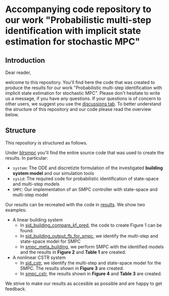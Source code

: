 # Accompanying code repository to our work "Probabilistic multi-step identification with implicit state estimation for stochastic MPC"

## Introduction

Dear reader,

welcome to this repository. You'll find here the code that was created to produce the results for our work "Probabilistic multi-step identification with implicit state estimation for stochastic MPC".
Please don't hesitate to write us a message, if you have any questions. If your questions is of concern to other users, we suggest you use the [discussions tab](https://github.com/4flixt/2023_Stochastic_MSM/discussions).
To better understand the structure of this repository and our code please read the overview below.

## Structure

This repository is structured as follows.

Under [blrsmpc](https://github.com/4flixt/2023_Stochastic_MSM/tree/main/blrsmpc) you'll find the entire source code that was used to create the results. In particular:
- ``system``: The ODE and discretizte formulation of the investigated **building system model** and our simulation tools
- ``sysid``: The required code for probabilistic identification of state-space and multi-step models
- ``SMPC``: Our implementation of an SMPC controller with state-space and multi-step model

Our results can be recreated with the code in [results](https://github.com/4flixt/2023_Stochastic_MSM/tree/main/results). We show two examples:
- A linear building system 
    - In [sid_building_compare_kf_pred](https://github.com/4flixt/2023_Stochastic_MSM/tree/main/results/building_system/sid_building_compare_kf_pred.py), the code to create Figure 1 can be found.
    - In [sid_building_output_fb_for_smpc](https://github.com/4flixt/2023_Stochastic_MSM/tree/main/results/building_system/sid_building_output_fb_for_smpc.py), we identify the multi-step and state-space model for SMPC
    - In [smpc_meta_building](https://github.com/4flixt/2023_Stochastic_MSM/tree/main/results/building_system/smpc_meta_building.py), we perform SMPC with the identified models and the results in **Figure 2** and **Table 1** are created.
- A nonlinear CSTR system
    - In [sid_cstr](https://github.com/4flixt/2023_Stochastic_MSM/tree/main/results/cstr/sid_cstr.py), we identify the multi-step and state-space model for the SMPC. The results shown in **Figure 3** are created. 
    - In [smpc_cstr](https://github.com/4flixt/2023_Stochastic_MSM/tree/main/results/cstr/smpc_cstr.py), the results shown in **Figure 4** and **Table 3** are created.
  
We strive to make our results as accesible as possible and are happy to get feedback.

